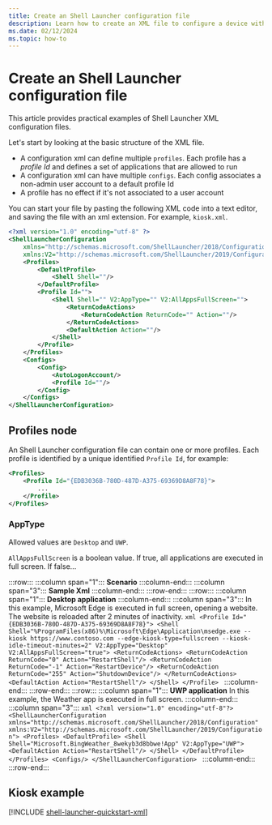 ```yaml
---
title: Create an Shell Launcher configuration file
description: Learn how to create an XML file to configure a device with Shell Launcher.
ms.date: 02/12/2024
ms.topic: how-to
---
```


# Create an Shell Launcher configuration file

This article provides practical examples of Shell Launcher XML configuration files.

Let's start by looking at the basic structure of the XML file.

- A configuration xml can define multiple `profiles`. Each profile has a *profile Id* and defines a set of applications that are allowed to run
- A configuration xml can have multiple `configs`. Each config associates a non-admin user account to a default profile Id
- A profile has no effect if it's not associated to a user account

You can start your file by pasting the following XML code into a text editor, and saving the file with an xml extension. For example, `kiosk.xml`.

```xml
<?xml version="1.0" encoding="utf-8" ?>
<ShellLauncherConfiguration
    xmlns="http://schemas.microsoft.com/ShellLauncher/2018/Configuration"
    xmlns:V2="http://schemas.microsoft.com/ShellLauncher/2019/Configuration">
    <Profiles>
        <DefaultProfile>
            <Shell Shell=""/>
        </DefaultProfile>
        <Profile Id="">
            <Shell Shell="" V2:AppType="" V2:AllAppsFullScreen="">
                <ReturnCodeActions>
                    <ReturnCodeAction ReturnCode="" Action=""/>
                </ReturnCodeActions>
                <DefaultAction Action=""/>
            </Shell>
        </Profile>
    </Profiles>
    <Configs>
        <Config>
            <AutoLogonAccount/>
            <Profile Id=""/>
        </Config>
    </Configs>
</ShellLauncherConfiguration>
```

## Profiles node

An Shell Launcher configuration file can contain one or more profiles. Each profile is identified by a unique identified `Profile Id`, for example:

```xml
<Profiles>
    <Profile Id="{EDB3036B-780D-487D-A375-69369D8A8F78}">
        ...
    </Profile>
</Profiles>
```

### AppType

Allowed values are `Desktop` and `UWP`.

`AllAppsFullScreen` is a boolean value. If true, all applications are executed in full screen. If false...

:::row:::
    :::column span="1":::
    **Scenario**
    :::column-end:::
    :::column span="3":::
    **Sample Xml**
    :::column-end:::
:::row-end:::
:::row:::
    :::column span="1":::
    **Desktop application**
    :::column-end:::
    :::column span="3":::
    In this example, Microsoft Edge is executed in full screen, opening a website. The website is reloaded after 2 minutes of inactivity.
    ```xml
    <Profile Id="{EDB3036B-780D-487D-A375-69369D8A8F78}">
        <Shell Shell="%ProgramFiles(x86)%\Microsoft\Edge\Application\msedge.exe --kiosk https://www.contoso.com --edge-kiosk-type=fullscreen --kiosk-idle-timeout-minutes=2" V2:AppType="Desktop" V2:AllAppsFullScreen="true">
            <ReturnCodeActions>
                <ReturnCodeAction ReturnCode="0" Action="RestartShell"/>
                <ReturnCodeAction ReturnCode="-1" Action="RestartDevice"/>
                <ReturnCodeAction ReturnCode="255" Action="ShutdownDevice"/>
            </ReturnCodeActions>
            <DefaultAction Action="RestartShell"/>
        </Shell>
    </Profile>
    ```
    :::column-end:::
:::row-end:::
:::row:::
    :::column span="1":::
    **UWP application**
    In this example, the Weather app is executed in full screen.
    :::column-end:::
    :::column span="3":::
    ```xml
    <?xml version="1.0" encoding="utf-8"?>
    <ShellLauncherConfiguration xmlns="http://schemas.microsoft.com/ShellLauncher/2018/Configuration"
    xmlns:V2="http://schemas.microsoft.com/ShellLauncher/2019/Configuration">
      <Profiles>
        <DefaultProfile>
          <Shell Shell="Microsoft.BingWeather_8wekyb3d8bbwe!App" V2:AppType="UWP">
            <DefaultAction Action="RestartShell"/>
          </Shell>
        </DefaultProfile>
      </Profiles>
      <Configs/>
    </ShellLauncherConfiguration>
    ```
    :::column-end:::
:::row-end:::

## Kiosk example

[!INCLUDE [shell-launcher-quickstart-xml](includes/shell-launcher-quickstart-xml.md)]



<!--troubleshooting
Event Viewer
Run "eventvwr.msc"
Navigate to "Applications and Services Logs"
There are 2 areas of your interests:
"Microsoft-Windows-AssignedAccess"
"Microsoft-Windows-AssignedAccessBroker"
Before any repro, it's recommended to enable "Operational" channel to get the most of logs.
TraceLogging
<TBD>

Registry Key
These locations contain the latest Assigned Access Configuration:

HKLM\SOFTWARE\Microsoft\Windows\AssignedAccessConfiguration
HKLM\SOFTWARE\Microsoft\Windows\AssignedAccessCsp
These locations contain the latest "evaluated" configuration for each sign-in user:

"HKCU\SOFTWARE\Microsoft\Windows\AssignedAccessConfiguration" (If it doesn't exist, it means no Assigned Access to be enforced for this user.)
-->
